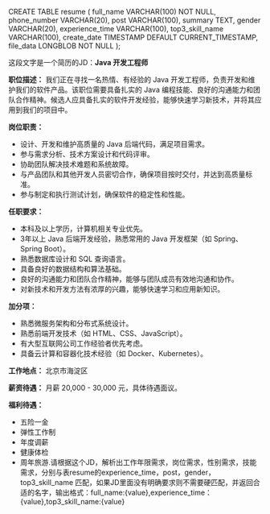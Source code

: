CREATE TABLE resume (
    full_name VARCHAR(100) NOT NULL,
    phone_number VARCHAR(20),
    post VARCHAR(100),
    summary TEXT,
    gender VARCHAR(20),
    experience_time VARCHAR(100),
    top3_skill_name VARCHAR(100),
    create_date TIMESTAMP DEFAULT CURRENT_TIMESTAMP,
    file_data LONGBLOB NOT NULL
);


这段文字是一个简历的JD：**Java 开发工程师**

**职位描述：**
我们正在寻找一名热情、有经验的 Java 开发工程师，负责开发和维护我们的软件产品。该职位需要具备扎实的 Java 编程技能、良好的沟通能力和团队合作精神。候选人应具备扎实的软件开发经验，能够快速学习新技术，并将其应用到我们的项目中。

**岗位职责：**
- 设计、开发和维护高质量的 Java 后端代码，满足项目需求。
- 参与需求分析、技术方案设计和代码评审。
- 协助团队解决技术难题和系统故障。
- 与产品团队和其他开发人员密切合作，确保项目按时交付，并达到高质量标准。
- 参与制定和执行测试计划，确保软件的稳定性和性能。

**任职要求：**
- 本科及以上学历，计算机相关专业优先。
- 3年以上 Java 后端开发经验，熟悉常用的 Java 开发框架（如 Spring、Spring Boot）。
- 熟悉数据库设计和 SQL 查询语言。
- 具备良好的数据结构和算法基础。
- 良好的沟通能力和团队合作精神，能够与团队成员有效地沟通和协作。
- 对新技术和开发方法有浓厚的兴趣，能够快速学习和应用新知识。

**加分项：**
- 熟悉微服务架构和分布式系统设计。
- 熟悉前端开发技术（如 HTML、CSS、JavaScript）。
- 有大型互联网公司工作经验者优先考虑。
- 具备云计算和容器化技术经验（如 Docker、Kubernetes）。

**工作地点：** 北京市海淀区

**薪资待遇：** 月薪 20,000 - 30,000 元，具体待遇面议。

**福利待遇：**
- 五险一金
- 弹性工作制
- 年度调薪
- 健康体检
- 周年旅游.请根据这个JD，解析出工作年限需求，岗位需求，性别需求，技能需求，分别与表resume的experience_time，post，gender，top3_skill_name 匹配，如果JD里面没有明确要求则不需要硬匹配，并返回合适的名字，输出格式：full_name:{value},experience_time：{value},top3_skill_name:{value}

